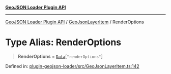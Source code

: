 [**GeoJSON Loader Plugin API**](../../../../README.md)

***

[GeoJSON Loader Plugin API](../../../../README.md) / [GeoJsonLayerItem](../README.md) / RenderOptions

# Type Alias: RenderOptions

> **RenderOptions** = [`Data`](Data.md)\[`"renderOptions"`\]

Defined in: [plugin-geojson-loader/src/GeoJsonLayerItem.ts:142](https://github.com/dde-platform/dde-earth/blob/ff77ffe84b4473f4eb30fc35d51c360b3969e53b/packages/plugin-geojson-loader/src/GeoJsonLayerItem.ts#L142)

